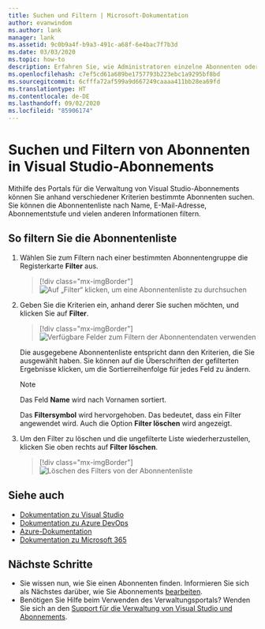 ```yaml
---
title: Suchen und Filtern | Microsoft-Dokumentation
author: evanwindom
ms.author: lank
manager: lank
ms.assetid: 9c0b9a4f-b9a3-491c-a68f-6e4bac7f7b3d
ms.date: 03/03/2020
ms.topic: how-to
description: Erfahren Sie, wie Administratoren einzelne Abonnenten oder Gruppen im Verwaltungsportal suchen können.
ms.openlocfilehash: c7ef5cd61a689be1757793b223ebc1a9295bf8bd
ms.sourcegitcommit: 6cfffa72af599a9d667249caaaa411bb28ea69fd
ms.translationtype: HT
ms.contentlocale: de-DE
ms.lasthandoff: 09/02/2020
ms.locfileid: "85906174"
---
```

# <a name="search-and-filter-subscribers-in-visual-studio-subscriptions"></a>Suchen und Filtern von Abonnenten in Visual Studio-Abonnements
Mithilfe des Portals für die Verwaltung von Visual Studio-Abonnements können Sie anhand verschiedener Kriterien bestimmte Abonnenten suchen. Sie können die Abonnentenliste nach Name, E-Mail-Adresse, Abonnementstufe und vielen anderen Informationen filtern.

## <a name="to-filter-the-subscriber-list"></a>So filtern Sie die Abonnentenliste
1. Wählen Sie zum Filtern nach einer bestimmten Abonnentengruppe die Registerkarte **Filter** aus.
   > [!div class="mx-imgBorder"]
   > ![Auf „Filter“ klicken, um eine Abonnentenliste zu durchsuchen](_img/search-filter/filter-list.png)

2. Geben Sie die Kriterien ein, anhand derer Sie suchen möchten, und klicken Sie auf **Filter**.
   > [!div class="mx-imgBorder"]
   > ![Verfügbare Felder zum Filtern der Abonnentendaten verwenden](media/filter-subscribers.png)

   Die ausgegebene Abonnentenliste entspricht dann den Kriterien, die Sie ausgewählt haben.  Sie können auf die Überschriften der gefilterten Ergebnisse klicken, um die Sortierreihenfolge für jedes Feld zu ändern.  
   > [!NOTE]
   > Das Feld **Name** wird nach Vornamen sortiert.

   Das **Filtersymbol** wird hervorgehoben. Das bedeutet, dass ein Filter angewendet wird.  Auch die Option **Filter löschen** wird angezeigt. 

3. Um den Filter zu löschen und die ungefilterte Liste wiederherzustellen, klicken Sie oben rechts auf **Filter löschen**. 
   > [!div class="mx-imgBorder"]
   > ![Löschen des Filters von der Abonnentenliste](_img/search-filter/clear-filter.png)


## <a name="see-also"></a>Siehe auch
- [Dokumentation zu Visual Studio](https://docs.microsoft.com/visualstudio/)
- [Dokumentation zu Azure DevOps](https://docs.microsoft.com/azure/devops/)
- [Azure-Dokumentation](https://docs.microsoft.com/azure/)
- [Dokumentation zu Microsoft 365](https://docs.microsoft.com/microsoft-365/)


## <a name="next-steps"></a>Nächste Schritte
- Sie wissen nun, wie Sie einen Abonnenten finden. Informieren Sie sich als Nächstes darüber, wie Sie Abonnements [bearbeiten](edit-license.md).
- Benötigen Sie Hilfe beim Verwenden des Verwaltungsportals?  Wenden Sie sich an den [Support für die Verwaltung von Visual Studio und Abonnements](https://visualstudio.microsoft.com/support/support-overview-vs).


